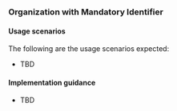 ### Organization with Mandatory Identifier

#### Usage scenarios
The following are the usage scenarios expected:

* TBD


#### Implementation guidance
* TBD
